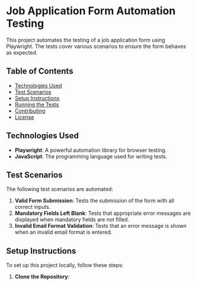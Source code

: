 # Job Application Form Automation Testing

This project automates the testing of a job application form using Playwright. The tests cover various scenarios to ensure the form behaves as expected.

## Table of Contents
- [Technologies Used](#technologies-used)
- [Test Scenarios](#test-scenarios)
- [Setup Instructions](#setup-instructions)
- [Running the Tests](#running-the-tests)
- [Contributing](#contributing)
- [License](#license)

## Technologies Used
- **Playwright**: A powerful automation library for browser testing.
- **JavaScript**: The programming language used for writing tests.

## Test Scenarios
The following test scenarios are automated:
1. **Valid Form Submission**: Tests the submission of the form with all correct inputs.
2. **Mandatory Fields Left Blank**: Tests that appropriate error messages are displayed when mandatory fields are not filled.
3. **Invalid Email Format Validation**: Tests that an error message is shown when an invalid email format is entered.

## Setup Instructions
To set up this project locally, follow these steps:

1. **Clone the Repository**:
